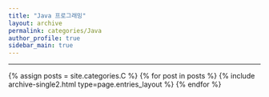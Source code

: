 ```yaml
---
title: "Java 프로그래밍"
layout: archive
permalink: categories/Java
author_profile: true
sidebar_main: true
---
```

<!-- 공백이 포함되어 있는 카테고리 이름의 경우 site.categories['a b c'] 이런식으로! -->

---

{% assign posts = site.categories.C %}
{% for post in posts %} {% include archive-single2.html type=page.entries_layout %} {% endfor %}
